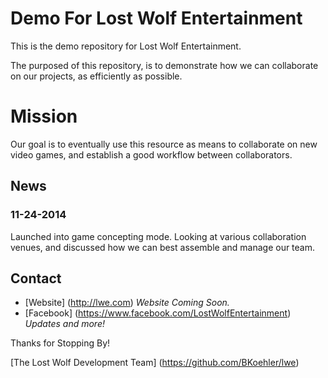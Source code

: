 Demo For Lost Wolf Entertainment
================================

This is the demo repository for Lost Wolf Entertainment.

The purposed of this repository, is to demonstrate how we can collaborate on our projects, as efficiently as possible.

Mission
=======

Our goal is to eventually use this resource as means to collaborate on new video games, and establish a good workflow between collaborators.


## News

### 11-24-2014
Launched into game concepting mode. Looking at various collaboration venues, and discussed how we can best assemble and manage our team.

## Contact
- [Website] (http://lwe.com) _Website Coming Soon._
- [Facebook] (https://www.facebook.com/LostWolfEntertainment) _Updates and more!_




Thanks for Stopping  By!

[The Lost Wolf Development Team] (https://github.com/BKoehler/lwe)

